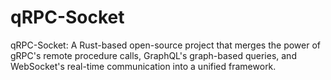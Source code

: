# qRPC-Socket
qRPC-Socket: A Rust-based open-source project that merges the power of gRPC's remote procedure calls, GraphQL's graph-based queries, and WebSocket's real-time communication into a unified framework.
